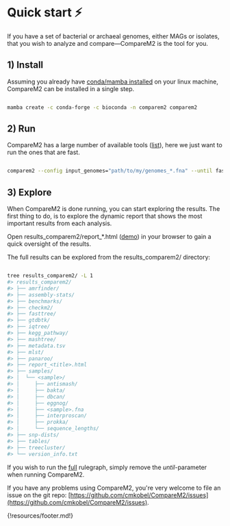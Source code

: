 # Quick start ⚡️

If you have a set of bacterial or archaeal genomes, either MAGs or isolates, that you wish to analyze and compare—CompareM2 is the tool for you. 

## 1) Install

Assuming you already have [conda/mamba installed](https://github.com/conda-forge/miniforge#install) on your linux machine, CompareM2 can be installed in a single step.

```bash

mamba create -c conda-forge -c bioconda -n comparem2 comparem2

```

## 2) Run

CompareM2 has a large number of available tools ([list](https://comparem2.readthedocs.io/en/latest/30%20what%20analyses%20does%20it%20do/)), here we just want to run the ones that are fast.

```bash

comparem2 --config input_genomes="path/to/my/genomes_*.fna" --until fast 

```

## 3) Explore

When CompareM2 is done running, you can start exploring the results. The first thing to do, is to explore the dynamic report that shows the most important results from each analysis.

Open results_comparem2/report_*.html ([demo](https://comparem2.readthedocs.io/en/latest/30%20what%20analyses%20does%20it%20do/#rendered-report)) in your browser to gain a quick oversight of the results.

The full results can be explored from the results_comparem2/ directory:
 
```bash

tree results_comparem2/ -L 1
#> results_comparem2/
#> ├── amrfinder/
#> ├── assembly-stats/
#> ├── benchmarks/
#> ├── checkm2/
#> ├── fasttree/
#> ├── gtdbtk/
#> ├── iqtree/
#> ├── kegg_pathway/
#> ├── mashtree/
#> ├── metadata.tsv
#> ├── mlst/
#> ├── panaroo/
#> ├── report_<title>.html
#> ├── samples/
#> │  └── <sample>/
#> │     ├── antismash/
#> │     ├── bakta/
#> │     ├── dbcan/
#> │     ├── eggnog/
#> │     ├── <sample>.fna
#> │     ├── interproscan/
#> │     ├── prokka/
#> │     └── sequence_lengths/
#> ├── snp-dists/
#> ├── tables/
#> ├── treecluster/
#> └── version_info.txt

```


If you wish to run the [full](https://comparem2.readthedocs.io/en/latest/30%20what%20analyses%20does%20it%20do/) rulegraph, simply remove the _until_-parameter when running CompareM2.

If you have any problems using CompareM2, you're very welcome to file an issue on the git repo: [https://github.com/cmkobel/CompareM2/issues](https://github.com/cmkobel/CompareM2/issues).


{!resources/footer.md!}

